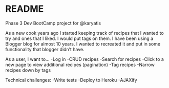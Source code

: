 # README

Phase 3 Dev BootCamp project for @karyatis

As a new cook years ago I started keeping track of recipes that I wanted to try and ones that I liked. I would put tags on them. 
I have been using a Blogger blog for almost 10 years. I wanted to recreated it and put in some functionality that blogger didn’t have. 

As a user, I want to…
-Log in
-CRUD recipes
-Search for recipes
-Click to a new page to view additional recipes (pagination)
-Tag recipes
-Narrow recipes down by tags

Technical challenges:
-Write tests
-Deploy to Heroku
-AJAXify
